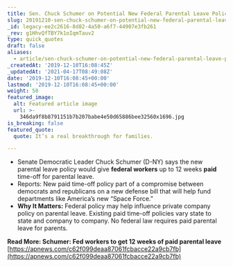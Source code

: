 ```yaml
---
title: Sen. Chuck Schumer on Potential New Federal Parental Leave Policy.
slug: 20191210-sen-chuck-schumer-on-potential-new-federal-parental-leave-policy
_id: legacy-ee2c2616-8d82-4a50-a6f7-44907e3fb261
_rev: g1HhvQfTBY7k1oIqmTauv2
type: quick_quotes
draft: false
aliases:
  - article/sen-chuck-schumer-on-potential-new-federal-parental-leave-policy/
_createdAt: '2019-12-10T16:08:45Z'
_updatedAt: '2021-04-17T08:49:08Z'
date: '2019-12-10T16:08:45+00:00'
lastmod: '2019-12-10T16:08:45+00:00'
weight: 50
featured_image:
  alt: Featured article image
  url: >-
    346da9f8b8791151b7b207babe4e50d65886bee32560x1696.jpg
is_breaking: false
featured_quote:
  quote: It’s a real breakthrough for families.

---
```

* Senate Democratic Leader Chuck Schumer (D-NY) says the new parental leave policy would give **federal workers** up to 12 weeks **paid** time-off for parental leave.
* Reports: New paid time-off policy part of a compromise between democrats and republicans on a new defense bill that will help fund departments like America’s new “Space Force.”
* **Why It Matters:** Federal policy may help influence private company policy on parental leave. Existing paid time-off policies vary state to state and company to company. No federal law requires paid parental leave for parents.

**Read More: Schumer: Fed workers to get 12 weeks of paid parental leave**  
[https://apnews.com/c62f099deaa87061fcbacce22a9cb7fb](https://apnews.com/c62f099deaa87061fcbacce22a9cb7fb)